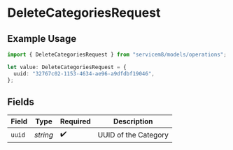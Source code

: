 # DeleteCategoriesRequest

## Example Usage

```typescript
import { DeleteCategoriesRequest } from "servicem8/models/operations";

let value: DeleteCategoriesRequest = {
  uuid: "32767c02-1153-4634-ae96-a9dfdbf19046",
};
```

## Fields

| Field                | Type                 | Required             | Description          |
| -------------------- | -------------------- | -------------------- | -------------------- |
| `uuid`               | *string*             | :heavy_check_mark:   | UUID of the Category |